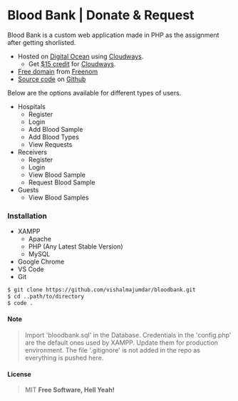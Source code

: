 # Blood Bank | Donate & Request

Blood Bank is a custom web application made in PHP as the assignment after getting shorlisted.

  - Hosted on [Digital Ocean](https://www.digitalocean.com/) using [Cloudways](https://www.cloudways.com/en/?id=726985).
    - Get [$15 credit](https://vrlps.co/Pfi52br/cp) for [Cloudways](https://www.cloudways.com/en/?id=726985).
  - [Free domain](https://testingaccount.tk/) from [Freenom](https://www.freenom.com/)
  - [Source code](https://github.com/vishalmajumdar/bloodbank) on [Github](https://github.com/)

Below are the options available for different types of users.
- Hospitals
    - Register
    - Login
    - Add Blood Sample
    - Add Blood Types
    - View Requests
- Receivers
    - Register
    - Login
    - View Blood Sample
    - Request Blood Sample
- Guests
    - View Blood Samples
    
### Installation
- XAMPP
    - Apache
    - PHP (Any Latest Stable Version)
    - MySQL
- Google Chrome
- VS Code
- Git
```sh
$ git clone https://github.com/vishalmajumdar/bloodbank.git
$ cd ..path/to/directory
$ code .
```
#### Note
> Import 'bloodbank.sql' in the Database.
> Credentials in the 'config.php' are the default ones used by XAMPP. Update them for production environment.
> The file '.gitignore' is not added in the repo as everything is pushed here.



#### License
> MIT
**Free Software, Hell Yeah!**

